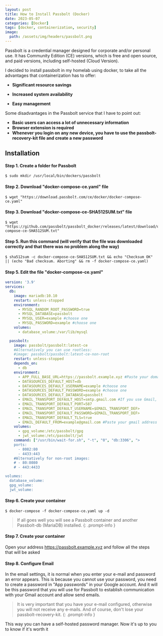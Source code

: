 ```yaml
---
layout: post
title: How to Install Passbolt (Docker)
date: 2023-05-07 
categories: [Docker]
tags: [docker, containerization, security]
image:
  path: /assets/img/headers/passbolt.png
---
```



Passbolt is a credential manager designed for corporate and/or personal use. It has Community Edition (CE) versions, which is free and open source, and paid versions, including self-hosted (Cloud Version). 

I decided to install passbolt in my homelab using docker, to take all the advantages that containerization has to offer:

- **Significant resource savings**

- **Increased system availability**

- **Easy management**

Some disadvantages in the Passbolt service that I have to point out:
- **Basic users can access a lot of unnecessary information**
- **Browser extension is required**
- **Whenever you login on any new device, you have to use the passbolt-recovery-kit file and create a new password**

## Installation

#### Step 1. Create a folder for Passbolt

```console
$ sudo mkdir /usr/local/bin/dockers/passbolt
```

#### Step 2. Download "docker-compose-ce.yaml" file

```console
$ wget "https://download.passbolt.com/ce/docker/docker-compose-ce.yaml"
```
#### Step 3. Download "docker-compose-ce-SHA512SUM.txt" file

```console
$ wget "https://github.com/passbolt/passbolt_docker/releases/latest/download/docker-compose-ce-SHA512SUM.txt"
```
#### Step 5. Run this command (will verify that the file was downloaded correctly and that there was no problem along the way)

```console
$ sha512sum -c docker-compose-ce-SHA512SUM.txt && echo "Checksum OK" || (echo "Bad checksum. Aborting" && rm -f docker-compose-ce.yaml)
```

#### Step 5. Edit the file "docker-compose-ce.yaml"

```yaml
version: '3.9'
services:
  db:
    image: mariadb:10.10
    restart: unless-stopped
    environment:
      - MYSQL_RANDOM_ROOT_PASSWORD=true
      - MYSQL_DATABASE=passbolt
      - MYSQL_USER=example #choose one
      - MYSQL_PASSWORD=example #choose one
    volumes:
      - database_volume:/var/lib/mysql

  passbolt:
    image: passbolt/passbolt:latest-ce
    #Alternatively you can use rootless:
    #image: passbolt/passbolt:latest-ce-non-root
    restart: unless-stopped
    depends_on:
      - db
    environment:
      - APP_FULL_BASE_URL=https://passbolt.example.xyz #Paste your domain
      - DATASOURCES_DEFAULT_HOST=db
      - DATASOURCES_DEFAULT_USERNAME=example #choose one
      - DATASOURCES_DEFAULT_PASSWORD=example #choose one
      - DATASOURCES_DEFAULT_DATABASE=passbolt
      - EMAIL_TRANSPORT_DEFAULT_HOST=smtp.gmail.com #If you use Gmail, do not change any of these parameters
      - EMAIL_TRANSPORT_DEFAULT_PORT=587
      - EMAIL_TRANSPORT_DEFAULT_USERNAME=$EMAIL_TRANSPORT_DEF>
      - EMAIL_TRANSPORT_DEFAULT_PASSWORD=$EMAIL_TRANSPORT_DEF>
      - EMAIL_TRANSPORT_DEFAULT_TLS=true
      - EMAIL_DEFAULT_FROM=example@gmail.com #Paste your gmail address
    volumes:
      - gpg_volume:/etc/passbolt/gpg
      - jwt_volume:/etc/passbolt/jwt
    command: ["/usr/bin/wait-for.sh", "-t", "0", "db:3306", ">
    ports:
      - 8082:80
      - 4433:443
    #Alternatively for non-root images:
    # - 80:8080
    # - 443:4433

volumes:
  database_volume:
  gpg_volume:
  jwt_volume:
```
#### Step 6. Create your container

```console
$ docker-compose -f docker-compose-ce.yaml up -d
```
> If all goes well you will see a Passbolt container and another Passbolt-db (MariaDB) installed.
{: .prompt-info }

#### Step 7. Create your container
Open your address https://passbolt.example.xyz and follow all the steps that will be asked

#### Step 8. Configure Email
In the email settings, it is normal when you enter your e-mail and password an error appears. This is because you cannot use your password, you need to create a password in "App passwords" in your Google account. And it will be this password that you will use for Passbolt to establish communication with your Gmail account and allow send emails.

> It is very important that you have your e-mail configured, otherwise you will not receive any e-mails. And of course, don't lose your passbolt-recovery-kit.
{: .prompt-info }

This way you can have a self-hosted password manager. Now it's up to you to know if it's worth it